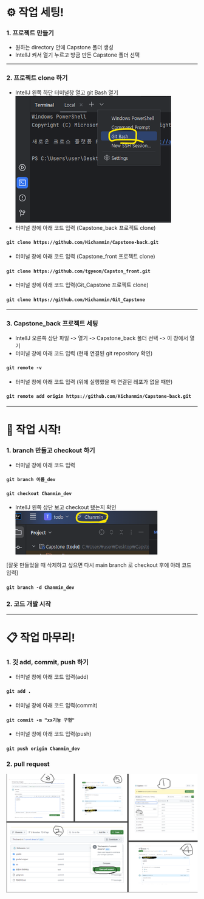 # ⚙️ ️작업 세팅!
### 1. 프로젝트 만들기
- 원하는 directory 안에 Capstone 폴더 생성
- IntellJ 켜서 열기 누르고 방금 만든 Capstone 폴더 선택

-----

### 2. 프로젝트 clone 하기
- IntellJ 왼쪽 하단 터미널창 열고 git Bash 열기
![](images/git1.png)
- 터미널 창에 아래 코드 입력 (Capstone_back 프로젝트 clone)
#### ```git clone https://github.com/Hichanmin/Capstone-back.git```
- 터미널 창에 아래 코드 입력 (Capstone_front 프로젝트 clone)
#### ```git clone https://github.com/tgyeom/Capston_front.git```
- 터미널 창에 아래 코드 입력(Git_Capstone 프로젝트 clone)
#### ```git clone https://github.com/Hichanmin/Git_Capstone```

-----

### 3. Capstone_back 프로젝트 세팅
- IntellJ 오른쪽 상단 파일 -> 열기 -> Capstone_back 폴더 선택 -> 이 창에서 열기
- 터미널 창에 아래 코드 입력 (현재 연결된 git repository 확인)
#### ```git remote -v```
- 터미널 창에 아래 코드 입력 (위에 실행했을 때 연결된 레포가 없을 때만)
#### ```git remote add origin https://github.com/Hichanmin/Capstone-back.git```

-----
# 🔧 작업 시작!
### 1. branch 만들고 checkout 하기
- 터미널 창에 아래 코드 입력
#### ```git branch 이름_dev```
#### ```git checkout Chanmin_dev```
- IntellJ 왼쪽 상단 보고 checkout 됐는지 확인
  ![](images/git2.png)

[잘못 만들었을 때 삭제하고 싶으면 다시 main branch 로 checkout 후에 아래 코드 입력]
#### ```git branch -d Chanmin_dev```
### 2. 코드 개발 시작

----

# 📋 작업 마무리!
### 1. 깃 add, commit, push 하기
- 터미널 창에 아래 코드 입력(add)
#### ```git add .```
- 터미널 창에 아래 코드 입력(commit)
#### ```git commit -m "xx기능 구현"```
- 터미널 창에 아래 코드 입력(push)
#### ```git push origin Chanmin_dev```

### 2. pull request
![](images/git3.png)

